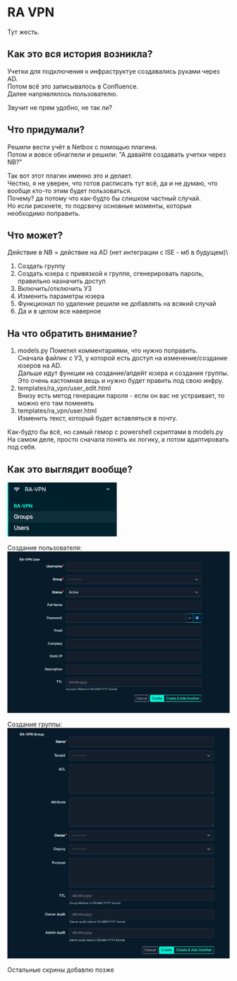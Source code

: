 # RA VPN

Тут жесть.

## Как это вся история возникла?

Учетки для подключения к инфраструктуе создавались руками через AD.\
Потом всё это записывалось в Confluence.\
Далее напрявлялось пользователю.

Звучит не прям удобно, не так ли?

## Что придумали?

Решили вести учёт в Netbox с помощью плагина.\
Потом и вовсе обнаглели и решили: "А давайте создавать учетки через NB?"

Так вот этот плагин именно это и делает.\
Честно, я не уверен, что готов расписать тут всё, да и не думаю, что вообще кто-то этим будет пользоваться.\
Почему? да потому что как-будто бы слишком частный случай.\
Но если рискнете, то подсвечу основные моменты, которые необходимо поправить.

## Что может?

Действие в NB = действие на AD (нет интеграции с ISE - мб в будущем)\
1. Создать группу
2. Создать юзера с привязкой к группе, сгенерировать пароль, правильно назначить доступ
3. Включить/отключить УЗ
4. Изменить параметры юзера
5. Функционал по удаление решили не добавлять на всякий случай
6. Да и в целом все наверное

## На что обратить внимание?

1. models.py 
Пометил комментариями, что нужно поправить.\
Сначала файлик с УЗ, у которой есть доступ на изменение/создание юзеров на AD.\
Дальше идут функции на создание/апдейт юзера и создание группы. Это очень кастомная вещь и нужно будет править под свою инфру.
2. templates/ra_vpn/user_edit.html\
Внизу есть метод генерации пароля - если он вас не устраивает, то можно его там поменять
3. templates/ra_vpn/user.html\
Изменить текст, который будет вставляться в почту.

Как-будто бы всё, но самый гемор с powershell скриптами в models.py\
На самом деле, просто сначала понять их логику, а потом адаптировать под себя.

## Как это выглядит вообще?

![Скрин](images/1.png)

Создание пользователя:\
![Скрин](images/2.png)

Создание группы:\
![Скрин](images/3.png)

Остальные скрины добавлю позже
